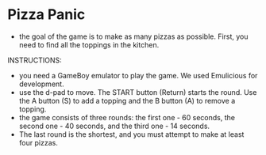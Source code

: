 # Pizza Panic

- the goal of the game is to make as many pizzas as possible. First, you need to find all the toppings in the kitchen.


INSTRUCTIONS:
- you need a GameBoy emulator to play the game. We used Emulicious for development.
- use the d-pad to move. The START button (Return) starts the round. Use the A button (S) to add a topping and the B button (A) to remove a topping.
- the game consists of three rounds: the first one - 60 seconds, the second one - 40 seconds, and the third one - 14 seconds. 
- The last round is the shortest, and you must attempt to make at least four pizzas. 
